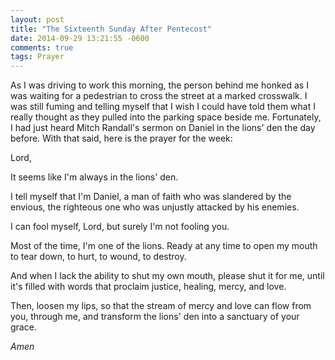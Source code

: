 ```yaml
---
layout: post
title: "The Sixteenth Sunday After Pentecost"
date: 2014-09-29 13:21:55 -0600
comments: true
tags: Prayer
---
```


As I was driving to work this morning, the person behind me honked as I was waiting for a pedestrian to cross the street at a marked crosswalk. I was still fuming and telling myself that I wish I could have told them what I really thought as they pulled into the parking space beside me. Fortunately, I had just heard Mitch Randall's sermon on Daniel in the lions' den the day before. With that said, here is the prayer for the week:

Lord,

It seems like I'm always in the lions' den.

I tell myself that I'm Daniel,
a man of faith who was slandered by the envious,
the righteous one who was unjustly attacked by his enemies.

I can fool myself, Lord,
but surely I'm not fooling you.

Most of the time,
I'm one of the lions.
Ready at any time to open my mouth
to tear down,
to hurt,
to wound,
to destroy.

And when I lack the ability to shut my own mouth,
please shut it for me,
until it's filled with words
that proclaim
justice,
healing,
mercy,
and love.

Then, loosen my lips,
so that the stream of mercy and love
can flow from you, through me, 
and transform the lions' den
into a sanctuary of your grace.

*Amen*


